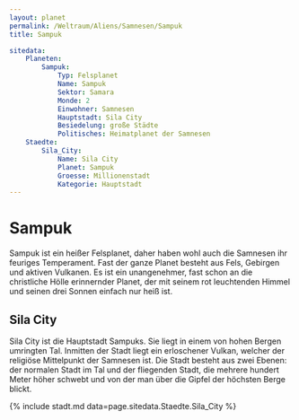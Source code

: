 ```yaml
---
layout: planet
permalink: /Weltraum/Aliens/Samnesen/Sampuk
title: Sampuk

sitedata:
    Planeten:
        Sampuk:
            Typ: Felsplanet
            Name: Sampuk
            Sektor: Samara
            Monde: 2
            Einwohner: Samnesen
            Hauptstadt: Sila City
            Besiedelung: große Städte
            Politisches: Heimatplanet der Samnesen
    Staedte:
        Sila_City:
            Name: Sila City
            Planet: Sampuk
            Groesse: Millionenstadt
            Kategorie: Hauptstadt
---
```


# Sampuk

Sampuk ist ein heißer Felsplanet, daher haben wohl auch die Samnesen ihr feuriges Temperament. Fast der ganze Planet besteht aus Fels, Gebirgen und aktiven Vulkanen. Es ist ein unangenehmer, fast schon an die christliche Hölle erinnernder Planet, der mit seinem rot leuchtenden Himmel und seinen drei Sonnen einfach nur heiß ist.

## Sila City

Sila City ist die Hauptstadt Sampuks. Sie liegt in einem von hohen Bergen umringten Tal. Inmitten der Stadt liegt ein erloschener Vulkan, welcher der religiöse Mittelpunkt der Samnesen ist. Die Stadt besteht aus zwei Ebenen: der normalen Stadt im Tal und der fliegenden Stadt, die mehrere hundert Meter höher schwebt und von der man über die Gipfel der höchsten Berge blickt.

{% include stadt.md data=page.sitedata.Staedte.Sila_City %}

